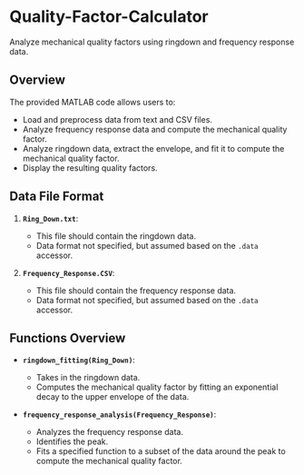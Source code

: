 # Quality-Factor-Calculator

Analyze mechanical quality factors using ringdown and frequency response data.

## Overview

The provided MATLAB code allows users to:
- Load and preprocess data from text and CSV files.
- Analyze frequency response data and compute the mechanical quality factor.
- Analyze ringdown data, extract the envelope, and fit it to compute the mechanical quality factor.
- Display the resulting quality factors.


## Data File Format

1. **`Ring_Down.txt`**: 
    - This file should contain the ringdown data. 
    - Data format not specified, but assumed based on the `.data` accessor.
  
2. **`Frequency_Response.CSV`**: 
    - This file should contain the frequency response data.
    - Data format not specified, but assumed based on the `.data` accessor.

## Functions Overview

- **`ringdown_fitting(Ring_Down)`**: 
    - Takes in the ringdown data.
    - Computes the mechanical quality factor by fitting an exponential decay to the upper envelope of the data.

- **`frequency_response_analysis(Frequency_Response)`**: 
    - Analyzes the frequency response data.
    - Identifies the peak.
    - Fits a specified function to a subset of the data around the peak to compute the mechanical quality factor.

